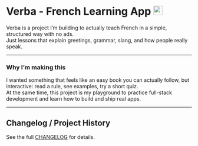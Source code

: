 # Verba - French Learning App <img src="https://flagcdn.com/fr.svg" width="25" alt="French Flag" />

Verba is a project I’m building to actually teach French in a simple, structured way with no ads.  
Just lessons that explain greetings, grammar, slang, and how people really speak.  

---

### Why I’m making this
I wanted something that feels like an easy book you can actually follow, but interactive: read a rule, see examples, try a short quiz.  
At the same time, this project is my playground to practice full-stack development and learn how to build and ship real apps.  

---

## Changelog / Project History
See the full [CHANGELOG](./CHANGELOG.md) for details.
